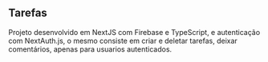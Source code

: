 
 ## Tarefas 

Projeto desenvolvido em NextJS com Firebase e TypeScript, e autenticação com NextAuth.js, o mesmo consiste em criar e deletar tarefas, deixar comentários, apenas para usuarios autenticados.

